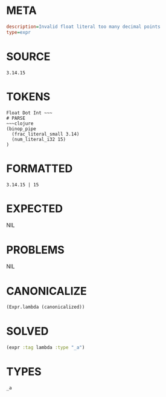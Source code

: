 # META
~~~ini
description=Invalid float literal too many decimal points
type=expr
~~~
# SOURCE
~~~roc
3.14.15
~~~
# TOKENS
~~~text
Float Dot Int ~~~
# PARSE
~~~clojure
(binop_pipe
  (frac_literal_small 3.14)
  (num_literal_i32 15)
)
~~~
# FORMATTED
~~~roc
3.14.15 | 15
~~~
# EXPECTED
NIL
# PROBLEMS
NIL
# CANONICALIZE
~~~clojure
(Expr.lambda (canonicalized))
~~~
# SOLVED
~~~clojure
(expr :tag lambda :type "_a")
~~~
# TYPES
~~~roc
_a
~~~

